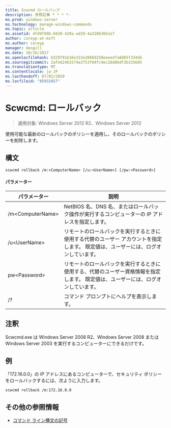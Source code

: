 ```yaml
---
title: Scwcmd ロールバック
description: 参照記事 * * * *-
ms.prod: windows-server
ms.technology: manage-windows-commands
ms.topic: article
ms.assetid: 4fd9f89b-0420-420a-ad20-4a328636b1e7
author: coreyp-at-msft
ms.author: coreyp
manager: dongill
ms.date: 10/16/2017
ms.openlocfilehash: b329791b16e333e38669258eeeedfa8d65f334db
ms.sourcegitcommit: 2afed2461574a3f53f84fc9ec28d86df3b335685
ms.translationtype: MT
ms.contentlocale: ja-JP
ms.lasthandoff: 07/02/2020
ms.locfileid: "85932657"
---
```

# <a name="scwcmd-rollback"></a>Scwcmd: ロールバック

> 適用対象: Windows Server 2012 R2、Windows Server 2012

使用可能な最新のロールバックのポリシーを適用し、そのロールバックのポリシーを削除します。

## <a name="syntax"></a>構文

```
scwcmd rollback /m:<ComputerName> [/u:<UserName>] [/pw:<Password>]
```

#### <a name="parameters"></a>パラメーター

|パラメーター|説明|
|---------|-----------|
|/m\<ComputerName>|NetBIOS 名、DNS 名、またはロールバック操作が実行するコンピューターの IP アドレスを指定します。|
|/u\<UserName>|リモートのロールバックを実行するときに使用する代替のユーザー アカウントを指定します。 既定値は、ユーザーには、ログオンしています。|
|pw\<Password>|リモートのロールバックを実行するときに使用する、代替のユーザー資格情報を指定します。 既定値は、ユーザーには、ログオンしています。|
|/?|コマンド プロンプトにヘルプを表示します。|

## <a name="remarks"></a>注釈

Scwcmd.exe は Windows Server 2008 R2、Windows Server 2008 または Windows Server 2003 を実行するコンピューターにできるだけです。

## <a name="examples"></a>例

「172.16.0.0」の IP アドレスにあるコンピューターで、セキュリティ ポリシーをロールバックするには、次ように入力します。
```
scwcmd rollback /m:172.16.0.0
```

## <a name="additional-references"></a>その他の参照情報

- [コマンド ライン構文の記号](command-line-syntax-key.md)